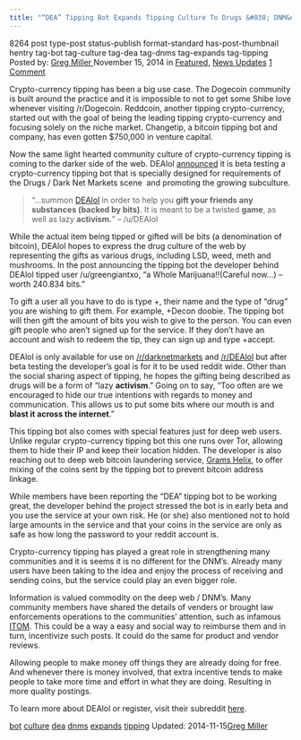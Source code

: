 ```yaml
---
title: "“DEA” Tipping Bot Expands Tipping Culture To Drugs &#038; DNM&#8217;s"
---
```


8264 post type-post status-publish format-standard has-post-thumbnail hentry  tag-bot tag-culture tag-dea tag-dnms tag-expands tag-tipping
Posted by: <a href="https://www.deepdotweb.com/author/gregmiller/" title="">Greg Miller </a></span>
<span>November 15, 2014</span>
<span>in <a href="https://www.deepdotweb.com/category/deepdot-news/" rel="category tag">Featured</a>, <a href="https://www.deepdotweb.com/category/news-updates/" rel="category tag">News Updates</a></span>
<a href="/2014/11/15/dea-tipping-bot-expands-tipping-culture-drugs-dnms/#comments">1 Comment</a></span>
</p>
<p>Crypto-currency tipping has been a big use case. The Dogecoin community is built around the practice and it is impossible to not to get some Shibe love whenever visiting /r/Dogecoin. Reddcoin, another tipping crypto-currency, started out with the goal of being the leading tipping crypto-currency and focusing solely on the niche market. Changetip, a bitcoin tipping bot and company, has even gotten $750,000 in venture capital.</p>
<p>Now the same light hearted community culture of crypto-currency tipping is coming to the darker side of the web. DEAlol <a href="http://www.reddit.com/r/DarkNetMarkets/comments/2mapay/8bitacid_download_process_spread_revolt_revolt/?sort=new">announced</a> it is beta testing a crypto-currency tipping bot that is specially designed for requirements of the Drugs / Dark Net Markets scene  and promoting the growing subculture.</p>
<blockquote><p>“&#8230;summon <a href="http://reddit.com/u/DEAlol">DEAlol</a> in order to help you <strong>gift your friends any substances (backed by bits)</strong>. It is meant to be a twisted <strong>game</strong>, as well as lazy <strong>activism.</strong>” &#8211; /u/DEAlol</p></blockquote>
<p>While the actual item being tipped or gifted will be bits (a denomination of bitcoin), DEAlol hopes to express the drug culture of the web by representing the gifts as various drugs, including LSD, weed, meth and mushrooms. In the post announcing the tipping bot the developer behind DEAlol tipped user /u/greengiantxo, “a Whole Marijuana!!(Careful now&#8230;) &#8211; worth 240.834 bits.”</p>
<p>To gift a user all you have to do is type +, their name and the type of “drug” you are wishing to gift them. For example, +Decon doobie. The tipping bot will then gift the amount of bits you wish to give to the person. You can even gift people who aren’t signed up for the service. If they don’t have an account and wish to redeem the tip, they can sign up and type +accept.</p>
<p>DEAlol is only available for use on <a href="http://www.reddit.com/r/darknetmarkets">/r/darknetmarkets</a> and <a href="http://www.reddit.com/r/dealol">/r/DEAlol</a> but after beta testing the developer’s goal is for it to be used reddit wide. Other than the social sharing aspect of tipping, he hopes the gifting being described as drugs will be a form of “lazy <strong>activism</strong>.” Going on to say, “Too often are we encouraged to hide our true intentions with regards to money and communication. This allows us to put some bits where our mouth is and <strong>blast it across the internet</strong>.”</p>
<p>This tipping bot also comes with special features just for deep web users. Unlike regular crypto-currency tipping bot this one runs over Tor, allowing them to hide their IP and keep their location hidden. The developer is also reaching out to deep web bitcoin laundering service, <a title="Introducing Grams Helix: Bitcoins Cleaner" href="http://www.deepdotweb.com/2014/06/22/introducing-grams-helix-bitcoins-cleaner/">Grams Helix</a>, to offer mixing of the coins sent by the tipping bot to prevent bitcoin address linkage.</p>
<p>While members have been reporting the “DEA” tipping bot to be working great, the developer behind the project stressed the bot is in early beta and you use the service at your own risk. He (or she) also mentioned not to hold large amounts in the service and that your coins in the service are only as safe as how long the password to your reddit account is.</p>
<p>Crypto-currency tipping has played a great role in strengthening many communities and it is seems it is no different for the DNM&#8217;s. Already many users have been taking to the idea and enjoy the process of receiving and sending coins, but the service could play an even bigger role.</p>
<p>Information is valued commodity on the deep web / DNM&#8217;s. Many community members have shared the details of venders or brought law enforcements operations to the communities&#8217; attention, such as infamous <a title="ITOM Revealed: Europe’s Plan To Crack Down On The Online Drug Trade" href="http://www.deepdotweb.com/2014/09/28/itom-europes-plan-crack-online-drug-trade/">ITOM</a>. This could be a way a easy and social way to reimburse them and in turn, incentivize such posts. It could do the same for product and vendor reviews.</p>
<p>Allowing people to make money off things they are already doing for free. And whenever there is money involved, that extra incentive tends to make people to take more time and effort in what they are doing. Resulting in more quality postings.</p>
<p>To learn more about DEAlol or register, visit their subreddit <a href="http://www.reddit.com/r/DEAlol/wiki/index">here</a>.</p>
</div>
<a href="https://www.deepdotweb.com/tag/bot/" rel="tag">bot</a> <a href="https://www.deepdotweb.com/tag/culture/" rel="tag">culture</a> <a href="https://www.deepdotweb.com/tag/dea/" rel="tag">dea</a> <a href="https://www.deepdotweb.com/tag/dnms/" rel="tag">dnms</a>  <a href="https://www.deepdotweb.com/tag/expands/" rel="tag">expands</a> <a href="https://www.deepdotweb.com/tag/tipping/" rel="tag">tipping</a></span> 
Updated: 2014-11-15<a href="https://www.deepdotweb.com/author/gregmiller/" title="Posts by Greg Miller" rel="author">Greg Miller</a></strong></div>
    
